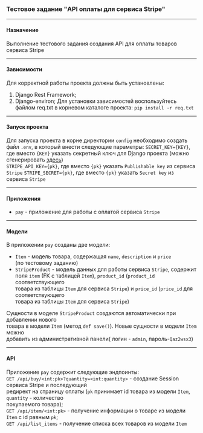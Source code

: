 ### Тестовое задание "API оплаты для сервиса Stripe"
___

#### Назначение

Выполнение тестового задания создания API 
для оплаты товаров сервиса Stripe
___

#### Зависимости
Для корректной работы проекта должны быть установлены:
1. Django Rest Framework;
2. Django-environ;
Для установки зависимостей воспользуйтесь файлом req.txt в корневом каталоге проекта:
`pip install -r req.txt`
___
#### Запуск проекта
Для запуска проекта в корне директории `config` необходимо создать файл `.env`, в который внести следующие параметры:
`SECRET_KEY={KEY}`, где вместо `{KEY}` указать секретный ключ для Django проекта (можно сгенерировать [здесь](https://djecrety.ir/))  
`STRIPE_API_KEY={pk}`, где вместо `{pk}` указать `Publishable key` из сервиса `Stripe`
`STRIPE_SECRET={pk}`, где вместо `{pk}` указать `Secret key` из сервиса `Stripe`

___

#### Приложения
+ `pay` - приложение для работы c оплатой сервиса `Stripe`
___

#### Модели

В приложении `pay` созданы две модели:  
+ `Item` - модель товара, содержащая `name`, `description` и `price`  
  (по тестовому заданию)
+ `StripeProduct` - модель данных для работы сервиса `Stripe`, содержит  
поля `item` (FK с таблицей `Item`), `product_id` (`product_id` соответствующего  
товара из таблицы `Item` для сервиса `Stripe`) и `price_id` (`price_id` для соответствующего  
товара из таблицы `Item` для сервиса `Stripe`)

Сущности в моделе `StripeProduct` создаются автоматически при добавлении нового  
товара в модели `Item` (метод `def save()`). Новые сущности в модели `Item` можно  
добавить из административной панели( логин - `admin`, пароль-`Qaz2wsx3`)

---
#### API

Приложение `pay` содержит следующие эндпоинты:  
`GET /api/buy/<int:pk>?quantity=<int:quantity>` - создание Session сервиса Stripe и последующий  
редирект на страницу оплаты (`pk` принимает id товара из модели `Item`, `quantity` - количество  
покупаемого товара);  
`GET /api/item/<int:pk>` - получение информации о товаре из модели `Item` с id равным `pk`;  
`GET /api/list_items` - получение списка всех товаров из модели `Item`
